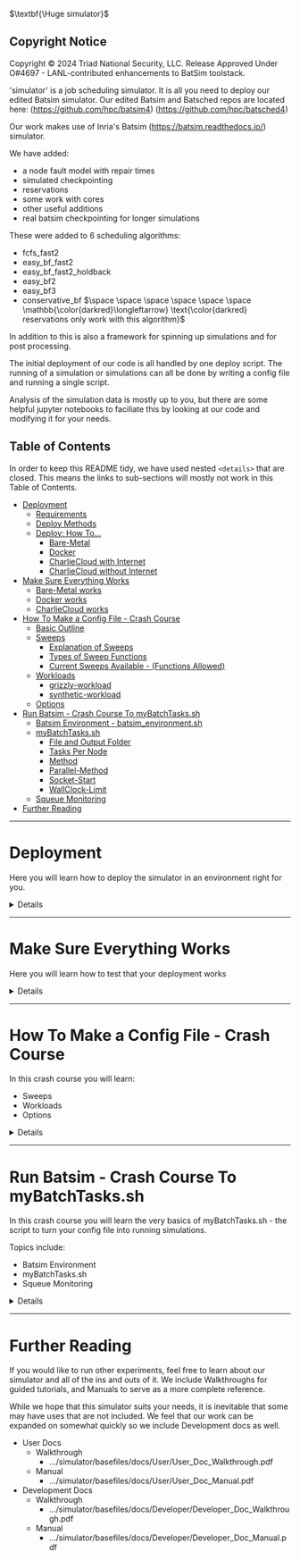 <!-- Required extensions:  codehilite,markdown.extensions.tables,pymdownx.magiclink,pymdownx.betterem,pymdownx.tilde,pymdownx.emoji,pymdownx.tasklist,pymdownx.superfences,pymdownx.saneheaders -->




<!-- ----------------------------------------------------------------  Intro --------------------------------------------- -->
$\textbf{\Huge simulator}$ <br />

Copyright Notice
----------------
Copyright © 2024 Triad National Security, LLC.
Release Approved Under O#4697 - LANL-contributed enhancements to BatSim toolstack.

'simulator' is a job scheduling simulator.  It is all you need to deploy our edited Batsim simulator.
Our edited Batsim and Batsched repos are located here:
(https://github.com/hpc/batsim4)
(https://github.com/hpc/batsched4)

Our work makes use of Inria's Batsim (https://batsim.readthedocs.io/) simulator.

We have added:

- a node fault model with repair times
- simulated checkpointing
- reservations
- some work with cores
- other useful additions
- real batsim checkpointing for longer simulations

These were added to 6 scheduling algorithms:

- fcfs_fast2
- easy_bf_fast2
- easy_bf_fast2_holdback
- easy_bf2
- easy_bf3
- conservative_bf $\space \space \space \space \space \space \mathbb{\color{darkred}\longleftarrow} \text{\color{darkred} reservations only work with this algorithm}$

In addition to this is also a framework for spinning up simulations and for post processing.

The initial deployment of our code is all handled by one deploy script.  The running of a simulation or simulations can all be done by writing a config file and running a single script.

Analysis of the simulation data is mostly up to you, but there are some helpful jupyter notebooks to faciliate this by looking at our code and modifying it for your needs.


<!-- ----------------------------------------------------------------  Table of Contents --------------------------------------------- -->
## Table of Contents

In order to keep this README tidy, we have used nested ```<details>``` that are closed.  This means the links to sub-sections will mostly not work in this Table of Contents.
- [Deployment](#deployment)
  - [Requirements](#requirements)
  - [Deploy Methods](#deploy-methods)
  - [Deploy: How To...](#deploy-how-to)
    - [Bare-Metal](#bare-metal)
    - [Docker](#docker)
    - [CharlieCloud with Internet](#charliecloud-with-internet)
    - [CharlieCloud without Internet](#charliecloud-without-internet)
- [Make Sure Everything Works](#make-sure-everything-works)
  - [Bare-Metal works](#bare-metal-works)
  - [Docker works](#docker-works)
  - [CharlieCloud works](#charliecloud-works)
- [How To Make a Config File - Crash Course](#how-to-make-a-config-file---crash-course)
  - [Basic Outline](#basic-outline)
  - [Sweeps](#sweeps)
    - [Explanation of Sweeps](#explanation-of-sweeps)
    - [Types of Sweep Functions](#types-of-sweep-functions)
    - [Current Sweeps Available - (Functions Allowed)](#current-sweeps-available---functions-allowed)
  - [Workloads](#workloads)
    - [grizzly-workload](#grizzly-workload)
    - [synthetic-workload](#synthetic-workload)
  - [Options](#options)
- [Run Batsim - Crash Course To myBatchTasks.sh](#run-batsim---crash-course-to-mybatchtaskssh)
  - [Batsim Environment - batsim\_environment.sh](#batsim-environment---batsim_environmentsh)
  - [myBatchTasks.sh](#mybatchtaskssh)
    - [File and Output Folder](#file-and-output-folder)
    - [Tasks Per Node](#tasks-per-node)
    - [Method](#method)
    - [Parallel-Method](#parallel-method)
    - [Socket-Start](#socket-start)
    - [WallClock-Limit](#wallclock-limit)
  - [Squeue Monitoring](#squeue-monitoring)
- [Further Reading](#further-reading)

<!-- ------------------------------------------------------------------------------------>
<!-- ------------------------------  Deployment -------------------------------------- -->
<!-- ------------------------------------------------------------------------------------>
***


# Deployment
Here you will learn how to deploy the simulator in an environment right for you.

<details><blockquote>

## Requirements

<details><blockquote>

Requirements (bare-metal and charliecloud):
- linux os
- gcc >= 8.0 (bare-metal needs c++17, charliecloud method may allow for previous versions)
- cmake >= 3.15.4  (maybe previous versions. at least 3.11)
- python == 3.6
- python3-venv
- pip3
- typical build system
    - make
    - build
    - git
    - patch (bare-metal)
    - libtool (if not installed, deployment can attempt to build and install)
    - pkg-config (if not installed, deployment can attempt to build and install)
    - build-essential (ubuntu package. named other things on other distros)
- bash shell

Requirements (docker method):
- linux os
- git
- docker running and working

</blockquote>
</details> <!-- end requirements -->

## Deploy Methods

<details><blockquote>

There are 4 methods of building and deploying our batsim applications.

- bare-metal
    - will compile and install everything you need into a directory
- docker
    - will compile and install everything you need into a docker container
    - currently there is no option of parallelism with this method
- charliecloud with internet
    - charliecloud is a container technology that works when docker is not an option (think clusters without docker)
    - will compile and install everything you need into a directory
- charliecloud without internet
    - charliecloud is a container technology that works when docker is not an option (think clusters without docker)
    - meant to be run where you have internet and then copy a folder (3.5GB) to the cluster without internet
        - will compile and install everything you need and will be packaged into a directory to be copied to your setup without internet, then you can attempt to unpackage it there.

</blockquote>
</details> <!-- end deploy methods -->


## Deploy: How To...

<details><blockquote>

All of the methods rely on running .../simulator/basefiles/deploy.sh.  One can run `deploy.sh --help` for complete usage info.

###  Bare-Metal

<details><blockquote>

1. obtain the code
2. change directories
3. deploy
```bash
git clone https://cswalke1:ekhr1Q_mL356zvCt_p2B@gitlab.newmexicoconsortium.org/lanl-ccu/simulator.git
cd simulator/basefiles
./deploy.sh -f bare-metal --prefix $(dirname $(pwd))
```
</blockquote>
</details> <!-- end bare-metal -->


### Docker

<details><blockquote>

1. obtain the code
2. change directories
3. deploy
```bash
git clone https://cswalke1:ekhr1Q_mL356zvCt_p2B@gitlab.newmexicoconsortium.org/lanl-ccu/simulator.git
cd simulator/basefiles
./deploy.sh -f docker
```
</blockquote>
</details> <!-- end docker -->

### CharlieCloud with Internet

<details><blockquote>

1. obtain the code
2. change directories
3. deploy
```bash
git clone https://cswalke1:ekhr1Q_mL356zvCt_p2B@gitlab.newmexicoconsortium.org/lanl-ccu/simulator.git
cd simulator/basefiles
./deploy.sh -f charliecloud
```
</blockquote>
</details> <!-- end charliecloud with internet -->

### CharlieCloud without Internet

<details><blockquote>

1. obtain the code
2. change directories
3. deploy package
4. change directories
5. scp folder
6. ssh to remote
7. change directories
8. unpackage
```bash
git clone https://cswalke1:ekhr1Q_mL356zvCt_p2B@gitlab.newmexicoconsortium.org/lanl-ccu/simulator.git
cd simulator/basefiles
./deploy.sh -f charliecloud --no-internet --package
cd ../../

#to be modified for your method of sending a folder to your remote location and logging in to your remote location
scp -r ./batsim_packaged user@remote.org:/home/USER/
ssh user@remote.org


cd /home/USER/batsim_packaged
./deploy.sh -f charliecloud --no-internet --un-package
```
</blockquote>
</details> <!-- end charliecloud without internet -->

</blockquote>
</details> <!-- end Deploy: How To... -->

</blockquote>
</details> <!-- end Deployment -->

<!-- ------------------------------------------------------------------------------------->
<!-- -----------------------  Make Sure Everything Works  ----------------------------- -->
<!-- ------------------------------------------------------------------------------------->
***


# Make Sure Everything Works
Here you will learn how to test that your deployment works

<details><blockquote>

You can make sure your particular deployment works by using our tests: `.../simulator/basefiles/tests/test_simulator.py`.


Keep in mind that SLURM tests assume the following:

- You are on a cluster running SLURM
- You have access to at least two (2) nodes, otherwise it's not much of a parallel test

 
## Bare-Metal works

<details><blockquote>

Read the following list of instructions and then perform the commands below it.

1. change directories (/path/to/simulator/basefiles)
2. edit batsim_environment.sh
3. source batsim_environment.sh
4. run test_simulator.py
5. make your selections:
   - choose local or slurm
   - choose bare-metal
   - choose either serial or parallel
     - serial will run 1 simulation per test, 1 at a time
     - parallel will give you options of how many simulations per test, and how many at a time per test
       - if local was chosen this will use background multiple processes
       - if slurm was chosen this will submit multiple jobs to SLURM  
6. wait for results
```bash
cd /path/to/simulator/basefiles
# edit ./batsim_environment.sh   
# make sure you point prefix to /path/to/simulator (don't include basefiles in the path)
source batsim_environment.sh
test_simulator.py
```


</blockquote>
</details> <!-- end bare-metal works -->
 
## Docker works

<details><blockquote>

Read the following list of instructions and then perform the commands below it.

1. create and run a container from your "simulator_compile" image
2. change directories (should already be in the correct directory)
3. edit basefiles/batsim_environment.sh 
4. source batsim_environment.sh
5. run test_simulator.py
6. make your selections:
   - choose local or slurm
   - choose docker
    - serial is the only option here, so the simulations will start immediately
7. wait for results

```bash
docker run -it --name sim_test simulator_compile:latest
inside docker> cd /home/sim/simulator/basefiles
inside docker> # edit ./batsim_environment.sh  # prefix should be /home/sim/simulator
inside docker> source batsim_environment.sh
inside docker> test_simulator.py
```

</blockquote>
</details> <!-- end docker works -->

## CharlieCloud works

<details><blockquote>

Read the following list of instructions and then perform the commands below it.

1. change directories (/path/to/simulator/basefiles)
2. edit batsim_environment.sh
3. source batsim_environment.sh
4. run test_simulator.py
5. make your selections:
   - choose local or slurm
   - choose charliecloud
   - choose either serial or parallel
     - serial will run 1 simulation per test, 1 at a time
     - parallel will give you options of how many simulations per test, and how many at a time per test
       - if local was chosen this will use background multiple processes
       - if slurm was chosen this will submit multiple jobs to SLURM  
6. wait for results
```bash
cd /path/to/simulator/basefiles
# edit ./batsim_environment.sh
# make sure you point prefix to /path/to/simulator (don't include basefiles in the path)
source batsim_environment.sh
test_simulator.py
```
</blockquote>
</details> <!-- end charliecloud works -->

</blockquote>
</details> <!-- end Make sure everything works -->


<!-- ---------------------------------------------------------------------------->
<!-- ---------------------  Crash Course Config ------------------------------ -->
<!-- ---------------------------------------------------------------------------->
***


# How To Make a Config File - Crash Course

In this crash course you will learn:

- Sweeps
- Workloads
- Options
  
<details><blockquote>

## Basic Outline

Here you will see what a basic outline of a config file is.  It will give you a good overview of what is included in one.

<details><blockquote>

```java
    The general format of a config file:
    
    {       <------------------------------------   Opening curly brace to be proper json
    
        "Name1":{       <------------------------   The name of an experiment comes first.  You can have multiple experiments
                                                    in one config file and each will end up in it's own folder under the --output folder.
                                                    Notice the opening and closing curly brace.  Make sure you put a comma after the closing
                                                    curly brace if you plan on having another experiment in the same config file

                #                           \       Json does not allow for comments (unfortunately).  You may still want comments in your config,  
                # python/shell comment       \      however.  You can use all of these types of comments and it will get removed before parsing.
                // c/c++ style comment        \     Be aware that it can get difficult to trace down a simple mistake in your config when many 
                /* c/c++ block style comment  /     comments are used due to the line numbers being off and generally more clutter in your config.
                    Comments are fun.        /      But comments can make things a lot clearer, too. 
                    This comment is too.    /       The original and a stripped version will be in your --output folder.
                */                
                
                
                "input":{    <-------------------   Always make sure you have an input and an output in your experiment
                
                    "node-sweep":{  <------------   It is MOST advisable to always start with a node-sweep.  All other sweeps can come after this one
                    
                    },
                    "synthetic-workload":{ <-----   Always include either a synthetic-workload or a grizzly-workload after your sweeps
                    
                    },
                    "option":value,        <-----   Include any options that will affect all of the jobs on the outside of any sweep or workload
                
                },    <--------------------------   Make sure you separate your input options with commas, but also remember to separate input
                                                    and output with a comma
                "output":{   <-------------------   Again, always make sure you have an input and output in your experiment
                
                    "option":value,   <----------   Output is a bit simpler than input.  Just make sure it is valid json
                    "option":value
                
                }
        
        
        },     <---------------------------------   This closes the experiment and here we have a comma because we included another experiment "Name2"
        "Name2":{
            "input":{
            
                ...  <--------------------------    Make sure you replace this ellipsis with at least:
                                                        * a node-sweep
                                                        * a workload
            },
            "output":{
            
                ...  <--------------------------    You should replace ellipsis with at least:
                                                        * "AAE":true | "makespan":true
                
            }    <------------------------------    Close output
        }  <------------------------------------    Close "Name2"          
    }  <----------------------------------------    Close json
    
```
</blockquote>
</details> <!-- end Basic Outline -->


## Sweeps

Learn what sweeps are and how to use them here.

<details><blockquote>

### Explanation of Sweeps

Here you will learn what Sweeps are.

<details><blockquote>

Sweeps are what we call it when we make a parameterized option.  When you start out you will have one job called 'experiment_1'.  If you add a sweep
that, say, sweeps over how many nodes your simulation will be using, then it will add to how many jobs you have.  

<br/>
Let's say you sweep from 1,000 nodes to 2,000 nodes with a step of 250.  Then you will have:

<br/>

- experiment_1: 1000 nodes
- experiment_2: 1250 nodes
- experiment_3: 1500 nodes
- experiment_4: 1750 nodes
- experiment_5: 2000 nodes


Now, the way sweeps work is that they loop over what is already there.  So if we add a failure sweep like SMTBF (**S**ystem **M**ean **T**ime **B**etween **F**ailure) after the node sweep, then it will take the first parameter of the SMTBF sweep and set it to the experiments 1-5 above.  But then it will copy those 5 experiments and set the failure parameter to the second parameter of the SMTBF sweep.

<br />
Let's say you sweep from a SMTBF of 20,000 seconds to 40,000 seconds with a step of 10,000.  Then you will have:

<br/>

- experiment_1: 1000 nodes  SMTBF: 20,000 sec
- experiment_2: 1250 nodes  SMTBF: 20,000 sec
- experiment_3: 1500 nodes  SMTBF: 20,000 sec
- experiment_4: 1750 nodes  SMTBF: 20,000 sec
- experiment_5: 2000 nodes  SMTBF: 20,000 sec
- experiment_6: 1000 nodes  SMTBF: 30,000 sec
- experiment_7: 1250 nodes  SMTBF: 30,000 sec
- experiment_8: 1500 nodes  SMTBF: 30,000 sec
- experiment_9: 1750 nodes  SMTBF: 30,000 sec
- experiment_10: 2000 nodes SMTBF: 30,000 sec
- experiment_11: 1000 nodes SMTBF: 40,000 sec
- experiment_12: 1250 nodes SMTBF: 40,000 sec
- experiment_13: 1500 nodes SMTBF: 40,000 sec
- experiment_14: 1750 nodes SMTBF: 40,000 sec
- experiment_15: 2000 nodes SMTBF: 40,000 sec

So I hope you can see how the experiments add up quickly.

- We started with 5 node parameters
- We added 3 SMTBF parameters
- This totals 5 * 3 = 15 jobs

If we add another sweep after the SMTBF sweep with 4 parameters that would be 5 * 3 * 4 = 60 jobs
</blockquote>
</details> <!-- end explanation of sweeps -->

### Types of Sweep Functions

Sweeps can parameterize in multiple ways.  Here are the methods used:

<details><blockquote>

- **(iMMS)** integer Min Max Step
  - start from the minimum to the maximum (inclusive) with a step (can be negative)
    ```java
    "min":0,
    "max":10,
    "step":2
    ```
- **(fMMS)** float Min Max Step
  - same as iMMS except you can use floating point numbers
- **(iR)** integer Range
  - simply a list of integers
    ```java
    "range":[10,20,30,80]
    ```
- **(fR)** float Range
  - same as iR except for floats
- **(iSR),(fSR)** integer Sticky Range and float Sticky Range
  - just like **iR** and **fR** except it requires the amount of values to equal the amount of jobs made from sweeps before it.  Instead of adding any more jobs, it sets the values contained in it to the jobs already there.
  - example:
    ```java
    "node-sweep":{"range":[1000,2000]},  //creates two jobs: experiment_1 and experiment_2
    "SMTBF-sweep":{"sticky-range":[20000,30000]} 
    // normally with "range" this would 
        //set 20,000 to experiment_1(1000 nodes) and experiment_2(2000 nodes) and 
        //set 30,000 to experiment_3(1000 nodes) and experiment_4(2000 nodes)
    //sticky-range, however, will
        //set 20,000 to experiment_1(1000 nodes)
        //set 30,000 to experiment_2(2000 nodes)
        //and that's all  
    //No experiment_3 or 4. It 'sticks' to what was there before.
    ```
- **(F)** formula
  - used in conjunction with iR, fR, iSR, fSR, iMMS and fMMS.  You can set a formula here with 'i' as your variable.  Each number in your min/max/step or range will be passed in as 'i' to your formula and the result will be your number.  Makes it easier to read.
  - Example:
    ```java
    "range":[2,3,4],
    "formula":"i*3600"  // will make 2 hours, 3 hours, 4 hours. easier than 7200 sec,10800 sec,14400 sec
    ```
    Example:
    ```java
    "min":1,
    "max":5,
    "step":1,
    "formula":"(10**i)/i"  //'i' can be used multiple times.  Any python statement can be evaluated here.
    ```
</blockquote>
</details> <!-- end types of sweep functions -->

### Current Sweeps Available - (Functions Allowed)

Here are the current sweeps available and the parameterization allowed.  All sweep names end in "-sweep"

<details><blockquote>

- **checkpointError** ***(fMMS,fR)***
  - Used in our Application Efficiency tests.  It adds/subtracts an error amount to optimal simulated checkpoint intervals
- **checkpoint** ***(iMMS,iR)***
  - The interval to use for simulated checkpoints.  This value is an integer, but can also be set to "optimal".
- **coreCount** ***(iMMS,iR)***
  - How many cores per node.  Currently only supported on fcfs_fast2, easy_bf_fast2, and easy_bf_fast2_holdback algorithms.
- **corePercent** ***(fMMS,fR)***
  - What percent of cores can be filled with 1 node jobs.  Currently only supported on fcfs_fast2, easy_bf_fast2, and easy_bf_fast2_holdback algorithms.
- **jobs** ***(iMMS,iR)***
  - How many jobs out of the workload to use.
- **MTTR** ***(fMMS,fR,F)***
  - **M**ean **T**ime **T**o **R**epair.  Used in conjunction with failures to set how long a repair lasts.  It will come up with random repair times each time a machine goes down based on an exponential distribution.
- **node** ***(fMMS,fR,F)***
  - How many nodes the cluster will have.
- **performance** ***(fMMS,fR)***
  - Will increase/decrease the length of all jobs by this factor (floating point)
- **queueDepth** ***(iMMS,iR)***
  - In conservative_bf algorithm, will only schedule this amount of queued jobs before stopping.  This will speed things up considerably.
- **repairTime** ***(iMMS,iR,F)***
  - Similar to MTTR, but, instead of a random MTTR, this will set a fixed repair time for the whole simulation.
- **reservation** (None - check docs)
  - This is used in conjunction with conservative_bf algorithm to simulate reservations.  There is a whole syntax to this, so one should look at the documentation for info on it.
- **sharePackingHoldback** ***(iMMS,iR)***
  - When using cores, this will holdback x amount of nodes for sharing jobs.  All other nodes will not share jobs.  Only used with easy_bf_fast2_holdback algorithm.
- **SMTBF** ***(fMMS,fR,fSR,F)***
  - **S**ystem **M**ean **T**ime **B**etween **F**ailures.  Used as the primary source of failures.  It will come up with random failure times with an exponential distribution, and will come up with a random machine to have the failure with a normal distribution.
  - has a compute-SMTBF-from-NMTBF option
    - Will treat the values generated from this sweep as NMTBF's (**N**ode **M**ean **T**ime **B**etween **F**ailure) and will compute the SMTBF from the amount of nodes for that experiment
- **submissionCompression** ***(iMMS,iR,F)***
  - will compress/expand the time between submissions by a factor.
  
</blockquote>
</details> <!-- end current sweeps avaialable -->
</blockquote>
</details> <!-- end Sweeps -->

## Workloads

Here you will learn about the mandatory workload keys in a config file.<br/>
The following keys will be explained:<br/>
- grizzly-workload
- synthetic-workload

<details><blockquote>

### grizzly-workload

A grizzly-workload is named based on a certain 'grizzly' cluster at Los Alamos National Lab.  It is a 1490 node cluster and a 2018 real workload was acquired from the months of January to November.<br/>  
As long as the file the workload comes from conforms to the same requirements the 2018 workload conforms to, then the grizzly-workload is simply a 'real' workload that has options specific for it.  Requirements for your own 'grizzly-workload' are laid out in `.../simulator/basefiles/docs/User/User_Doc_Manual.pdf`

<details><blockquote>

- ### **Required Options**
  - ***type***
    - the type of profile to use: 'parallel_homogeneous' or 'delay'. With 'parallel_homogenous' run-time of a job is actually in terms of computational work done: flops/second.  It just so happens that when ***machine-speed*** is set to 1 then it translates into time.  'delay' deals only with time. Though 'parallel_homogeneous' may seem more complicated, it is recommended since other options and algorithms may use this flops/second functionality, such as using cores.
  - ***machine-speed***
    - used with 'parallel_homogeneous'.  It is the amount of flops of computation done in 1 second.  We highly recommend you set this to 1.
  - ***input***
    - the 'grizzly' or 'grizzly-like' workload file you will use.  'sanitized_jobs.csv' is the 2018 workload file we use.  Can be an absolute path or the name of a file in `.../simulator/basefiles`
  - ***time***
    - the time interval you would like to use in the workload.  
      - example: '03-01-2018:04-01-2018' would do March 1 till April 1.
      - example: ':'  would do all of the file. From Jan to November in the 2018 file.
      - example: '06-01-2018:' or ':05-01-2018'  From June on or From start to May respectively.
- ### **Additional Options**
  - ***number-of-jobs***
    - once a time period is chosen with **time**, you may choose how many of those jobs you want with this.  Starts from the front of **time** with a positive number.  Starts from the back with a negative number.  Takes precedence over regular option ***number-of-jobs*** and the **jobs-sweep**, so it should not be set if using the **jobs-sweep**.
  - ***random-selection***
    - used with 'number-of-jobs', will randomize which jobs are chosen.
      - example: 20  will seed the randomness with 20, making it deterministic
      - example: -1 will seed with time, making it random
  - ***submission-time***
    - The time between submissions and randomness used.  If omitted, will use the actual submission time in the ***input*** file. If set to '0:fixed', all jobs will submit at time zero.
      - syntax: \<float\>:\<exp|fixed\>. will use \<float\> seconds as the mean time ('exp'onential) or the actual time (fixed)
      - syntax: \<float1\>:\<float2\>:unif. will use a uniform distribution between \<float1\> and \<float2\>
  - ***wallclock-limit***
    - the amount of time that a job is able to use. If omitted, will use the actual wallclock-limit from the ***input*** file. 
      - syntax: \<float\>|'\<int\>%' a percent will be based off of the runtime of the job.
      - syntax: \<string\> either 'min:max[:seed]' or 'min%:max%[:seed]'  where min:max are floats and min% and max% are '\<int\>%'.  These are random numbers from min to max and an optional seed
      - example: '98%:102%:10'  from 98% of runtime to 102% of runtime with a seed of 10
  - ***read-time***
    - The amount of time to read in from a simulated checkpoint if checkpointing is turned on.  Follows the same syntax as wallclock-limit.  Mandatory if using checkpointing, but can be set to 0.
  - ***dump-time***
    - The amount of time to write out a simulated checkpoint if checkpointing is turned on.  Follows the same syntax as wallclock-limit.  Mandatory if using checkpointing, but can be set to 0.
  - ***checkpoint-interval***
    - The amount of time between successive writes of a simulated checkpoint on a per job basis.  Follows the same syntax as wallclock-limit.  Not mandatory since a system-wide simulated checkpoint interval can be set.
  - ***resv***
    - Sets what reservation definition to use.  Only used if you are simulating reservations of time, and only used with conservative_bf algorithm.
  - ***force-creation***
    - Workloads go in a database and will be re-used if they have the right characteristics.  If you want to roll the dice again you should force the creation of a new workload.
  - ***seed***
    - A seed that can be used on all randomness of the workload creation.  Otherwise it will use time, making it random unless individual seed options are used.
  - ***index***
    - Will set the index for a workload.  Suppose you made a random workload and it was added to the database.  You then wanted to run the experiment again but wanted a different roll of the dice for randomness, you could choose ***force-creation*** or just give it another index.  The benefit of using an index is that you could come back to using the same workload as long as the other workload options remained the same.
- ### **Regular Options That Effect Workloads**
  - ***submission-compression***
    - will compress/expand the time between submission of jobs
      - syntax: '\<int\>%' . below 100% compresses, above 100% expands
  - ***reservations-*** and ***reservation-sweep***
    - will define a reservation.  If ***resv*** is set for the workload then this changes the workload.
  - ***workload-ids***
    - This option piggy-backs off the ***index*** idea.
      - Jobs and Runs 
        - If you want different options you make multiple jobs in the form of experiment_# folders.  
        - If those options make batsim use randomness and you want to do some statistics by running batsim multiple times you use 'runs' by setting ***avg-makespan*** in the 'output' section of your config.
      - Ids
        - In contrast, if you want to make multiple random **workloads** for statistics, then you use 'ids' which can also be used in tandem with 'runs', though this gets complicated and may not aggregate properly at the time of this writing.TODO.
    - syntax: '[\<comma seperated range of ids\>]', example: '[1,5,8,20]'  , yes this is a string
    - syntax: 'min;max;step', example: '5;20;1' 
  - ***number-of-jobs***
    - Although ***number-of-jobs*** in the workload section takes precedence, number-of-jobs can be set in the regular options as well.  This is purely for the benefit of the **jobs-sweep**.
</blockquote>
</details> <!-- end grizzly-workload -->

### synthetic-workload

A synthetic-workload is simply a completely, or almost completely, made up workload.  There are many random options to give you the workload you require.

The reason we say 'almost completely' made up, is that there are 6 files that characterize different types of workloads based on the grizzly cluster.  In fact 'wl2.csv' was made from the same distribution of jobs that is in a particular real grizzly workload.

Whether you use these files or not is completely up to you.  We give you the tools to make a workload that suits you in the following list of options.
<details><blockquote>

- ### **Required Options**
  - ***type***
    - the type of profile to use: 'parallel_homogeneous' or 'delay'. With 'parallel_homogenous' run-time of a job is actually in terms of computational work done: flops/second.  It just so happens that when ***machine-speed*** is set to 1 then it translates into time.  'delay' deals only with time. Though 'parallel_homogeneous' may seem more complicated, it is recommended since other options and algorithms may use this flops/second functionality, such as using cores.
  - ***machine-speed***
    - used with 'parallel_homogeneous'.  It is the amount of flops of computation done in 1 second.  We highly recommend you set this to 1.
  - ***number-of-jobs***
    - The total number of jobs to make
  - ***number-of-resources***
    - The number of resources that each job will use
      - syntax: '\<int\>:fixed'
        - all jobs will have a fixed \<int\> amount of resources
      - syntax: '\<int1\>:\<int2\>:unif'
        - jobs will have from \<int1\> to \<int2\> uniformally random number of resources
      - syntax: '\<float1\>:\<float2\>:norm'
        - jobs will have from \<float1\> to \<float2\> normally random number of resources
      - syntax: '\<str\>:\<int\>:csv'
        - Will come from csv file at \<str\>.  \<str\> can be an absolute path or a file in `.../simulator/basefiles`.  \<int\> is the position in each row that holds the number of resources in the file. 0 is the first column.
        - csv files included are from wl1.csv to wl6.csv. wl1.csv starts at all 1 node jobs, wl2.csv is mostly 1 node jobs but resembles grizzly workloads in the past. wl3.csv is medium sized all the way up to wl6.csv which is the entire 1490 cluster on every job.
  - ***duration-time***
    - The length of time each job will use to complete
      - syntax: '\<float\>:\<exp|fixed\>'
        - all jobs will have a fixed \<float\> amount of runtime or an exponentially random runtime with a \<float\> mean time.
      - syntax: '\<float1\>:\<float2\>:unif'
        - jobs will have from \<float1\> to \<float2\> uniformally random number of runtime
      - syntax: '\<float1\>:\<float2\>:norm'
        - jobs will have from \<float1\> to \<float2\> normally random number of runtime
      - syntax: '\<str1\>:\<int\>:\<str2\>:csv'
        - Will come from csv file at \<str1\>.  \<str1\> can be an absolute path or a file in `.../simulator/basefiles`.  \<int\> is the position in each row that holds the number of resources in the file. 0 is the first column.\<str2\> is the unit of time that this represents in the file, so 'h|m|s' for hours or minutes or seconds. 'h' should be used with the included files.
        - csv files included are from wl1.csv to wl6.csv. wl1.csv is all 24 hour jobs as their width is only 1 resource. wl2.csv is varied but resembles grizzly workloads in the past. wl3.csv is medium length all the way up to wl6.csv which is entirely 24 hour jobs.
  - ***submission-time***
    - The time between submissions and randomness used. If set to 0:fixed, all jobs will submit at time zero.
      - syntax: '\<float\>:\<exp|fixed\>'
        - all jobs will have a fixed \<float\> amount of time between submissions or an exponentially random time with a \<float\> mean time between submissions.
      - syntax: '\<float1\>:\<float2\>:unif'
        - jobs will have from \<float1\> to \<float2\> uniformally random number of time between submissions
      - syntax: '\<float1\>:\<float2\>:norm'
        - jobs will have from \<float1\> to \<float2\> normally random number of time between submissions
- ### **Additional Options**
  - ***wallclock-limit***
    - the amount of time that a job is able to use. If omitted, will use -1, where the value will not be used in Batsim. 
      - syntax: \<float\>|'\<int\>%' a percent will be based off of the runtime of the job.
      - syntax: \<string\> either 'min:max[:seed]' or 'min%:max%[:seed]'  where min:max are floats and min% and max% are '\<int\>%'.  These are random numbers from min to max and an optional seed
      - example: '98%:102%:10'  from 98% of runtime to 102% of runtime with a seed of 10
  - ***read-time***
    - The amount of time to read in from a simulated checkpoint if checkpointing is turned on.  Follows the same syntax as wallclock-limit.  Mandatory if using checkpointing, but can be set to 0.
  - ***dump-time***
    - The amount of time to write out a simulated checkpoint if checkpointing is turned on.  Follows the same syntax as wallclock-limit.  Mandatory if using checkpointing, but can be set to 0.
  - ***checkpoint-interval***
    - The amount of time between successive writes of a simulated checkpoint on a per job basis.  Follows the same syntax as wallclock-limit.  Not mandatory since a system-wide simulated checkpoint interval can be set.
  - ***resv***
    - Sets what reservation definition to use.  Only used if you are simulating reservations of time, and only used with conservative_bf algorithm.
  - ***force-creation***
    - Workloads go in a database and will be re-used if they have the right characteristics.  If you want to roll the dice again you should force the creation of a new workload.
  - ***seed***
    - A seed that can be used on all randomness of the workload creation.  Otherwise it will use time, making it random unless individual seed options are used.
  - ***index***
    - Will set the index for a workload.  Suppose you made a random workload and it was added to the database.  You then wanted to run the experiment again but wanted a different roll of the dice for randomness, you could choose ***force-creation*** or just give it another index.  The benefit of using an index is that you could come back to using the same workload as long as the other workload options remained the same.
- ### **Regular Options That Effect Workloads**
  - ***submission-compression***
    - will compress/expand the time between submission of jobs
      - syntax: '\<int\>%' . below 100% compresses, above 100% expands
  - ***reservations-*** and ***reservation-sweep***
    - will define a reservation.  If ***resv*** is set for the workload then this changes the workload.
  - ***workload-ids***
    - This option piggy-backs off the ***index*** idea.
      - Jobs and Runs 
        - If you want different options you make multiple jobs in the form of experiment_# folders.  
        - If those options make batsim use randomness and you want to do some statistics by running batsim multiple times you use 'runs' by setting ***avg-makespan*** in the 'output' section of your config.
      - Ids
        - In contrast, if you want to make multiple random **workloads** for statistics, then you use 'ids' which can also be used in tandem with 'runs', though this gets complicated and may not aggregate properly at the time of this writing.TODO.
    - syntax: '[\<comma seperated range of ids\>]', example: '[1,5,8,20]'  , yes this is a string
    - syntax: 'min;max;step', example: '5;20;1' 
  - ***number-of-jobs***
    - Although ***number-of-jobs*** in the workload section takes precedence, number-of-jobs can be set in the regular options as well.  This is purely for the benefit of the **jobs-sweep**.
</blockquote>
</details> <!-- end synthetic-workload -->
</blockquote>
</details> <!-- end workloads -->

## Options

All other available options are described here.

<details><blockquote>

- ### **Required Options**
  - ***batsched-policy***
    - Sets which scheduling algorithm to use.  Is mandatory.
      - options: fcfs_fast2 | easy_bf_fast2 | easy_bf_fast2_holdback | easy_bf2 | easy_bf3 | conservative_bf
      - algorithms discussed in User Docs
- ### **Options That Can Effect The Workload**
  - ***submission-compression***
    - will compress/expand the time between submission of jobs
      - syntax: '\<int\>%' . below 100% compresses, above 100% expands
  - ***reservations-*** and ***reservation-sweep***
    - will define a reservation.  If ***resv*** is set for the workload then this changes the workload. more info for these are located in the User Docs.
  - ***workload-ids***
    - This option piggy-backs off the ***index*** idea.
      - Jobs and Runs 
        - If you want different options you make multiple jobs in the form of experiment_# folders.  
        - If those options make batsim use randomness and you want to do some statistics by running batsim multiple times you use 'runs' by setting ***avg-makespan*** in the 'output' section of your config.
      - Ids
        - In contrast, if you want to make multiple random **workloads** for statistics, then you use 'ids' which can also be used in tandem with 'runs', though this gets complicated and may not aggregate properly at the time of this writing.TODO.
    - syntax: '[\<comma seperated range of ids\>]', example: '[1,5,8,20]'  , yes this is a string
    - syntax: 'min;max;step', example: '5;20;1' 
  - ***number-of-jobs***
    - Although ***number-of-jobs*** in the workload section takes precedence, number-of-jobs can be set in the regular options as well.  This is purely for the benefit of the **jobs-sweep**.
- ### **Logging Options**
  - KEEP IN MIND THESE CAN TAKE UP A LOT OF HARD DRIVE SPACE, not meant to be used on a large set of simulations
  - ***batsched-log***
    - sets the logging for batsched
      - options: silent|debug|quiet|info|CCU_INFO|CCU_DEBUG|CCU_DEBUG_FIN|CCU_DEBUG_ALL
      - more info on these are in the User Docs
  - ***batsim-log***
    - sets the logging for batsim
      - options: network-only|debug|quiet|CCU_INFO|CCU_DEBUG|CCU_DEBUG_FIN|CCU_DEBUG_ALL
      - more info on these are in the User Docs
  - ***log-b-log***
    - if set to true will log B_LOG files ( these would need to be added to the scheduler code )
    - more info on these are in the Development Docs
  - ***output-svg***
    - Whether to output the schedule with algorithms that use the schedule
      - options: none | all | short
        - 'all' will output a svg every time an output_svg is encountered ( basically every time the schedule changes ). ONLY USE FOR SMALL WORKLOADS due to slow-down and Hard Drive space.
        - 'short' will output a svg every time there is a short output_svg ( happens much less than 'all').  STILL ONLY USE FOR SMALLER WORKLOADS due to slow-down and Hard Drive space 
  - ***output-svg-method***
    - What method to output the schedule
      - options: svg | text | both
        - 'svg' will output the svg files
        - 'text' will only output the schedule in text form in the batsched-log which requires it to be on info or CCU_INFO
        - 'both' does svg files and text in the log
  - ***svg-output-start***
    - What output number to start at.  If you know 'when' you want to concentrate on, in terms of how many svg's have been output, then set this number and possibly also the ***svg-output-end***.
  - ***svg-output-end***
    - What output number to end at.  If you know 'when' you want to concentrate on, in terms of how many svg's have been output, then set this number and possibly also the ***svg-output-start***.
  - ***svg-frame-start***
    - What frame number to start at.  A frame number is incremented each time make_decisions is entered.
  - ***svg-frame-end***
    - What frame number to end at.  A frame number is incremented each time make_decisions is entered.
  - ***svg-time-start***
    - What simulated time to start outputting the schedule.
      - syntax: \<float\> , in seconds
  - ***svg-time-end***
    - What simulated time to end outputting the schedule. -1.0 to go to the end of the simulation, the default.
      - syntax: \<float\> , in seconds
  - ***turn-off-extra-info***
    - Extra info is output to a file called 'out_extra_info.csv'.  It outputs a new line each time a job is completed.  It consists of 'jobs completed','percent done','utilization', schedule metrics, 'utilization', and memory usage.
      - set to true to turn this off.  Turning off will render progress.sh useless but may speed things up and will reduce Hard Drive space.
- ### **Failure Options**
  - ***MTTR***
    - **M**ean **T**ime **T**o **R**epair. Used in conjunction with failures to set how long a repair lasts.  It will come up with random repair times each time a machine goes down based on an exponential distribution.
  - ***SMTBF***
    - **S**ystem **M**ean **T**ime **B**etween **F**ailures.  Used as the primary source of failures.  It will come up with random failure times with an exponential distribution, and will come up with a random machine to have the failure on with a normal distribution.
  - ***calculate-checkpointing***
    - If set to true, computes the optimal simulated checkpointing interval for each job based on read time and dump time and the failure rate
  - ***checkpoint-interval***
    - Sets the system-wide simulated checkpoint interval
      - syntax: \<float\>
  - ***checkpointError***
    - Used in conjunction with ***calculate-checkpointing***.  Will increase or decrease the computed optimal checkpoint by the factor given by checkpointError.
      - syntax: \<float\> , above 1.0 is an increase, below 1.0 is a decrease.
  - ***checkpointing-on***
    - if set to true, will turn simulated checkpointing on.  Mandatory to do simulated checkpointing.
  - ***fixed-failures***
    - sets failures to be every simulated \<float\> seconds.  Is very useful in debugging.
  - ***queue-policy***
    - What the policy for the queue is when dealing with a re-submitted job.  The options are: FCFS | ORIGINAL-FCFS
    - Usually the queue is FCFS based on the submit time. ORIGINAL-FCFS would put resubmitted jobs at the front of the queue based on their original submit time.
  - ***reject-jobs-after-nb-repairs***
    - When failures result in machines going down because of a repair time on them, some jobs may not be able to run at all until machines become available.  If there are only jobs in the queue that fall into this situation then a mode can be flipped to count how many times a repair is done before any job has executed.  Once a job is able to execute, the count is reset. This setting waits \<int\> number of repairs being done before it gives up and rejects the jobs that are left. '-1' means the jobs will never be rejected in this situation, the default.
      - syntax: \<int\>
  - ***repair-time***
    - Sets a system-wide repair time in seconds.
      - syntax: \<float\>
  - ***seed-failures***
    - Will seed any random generators for failures, otherwise time is used.
      - syntax: \<int\>
  - ***seed-failure-machine***
    - Will seed any random generators for determining which machine should get the failure, otherwise time is used.
      - syntax: \<int\>
  - ***seed-repair-times***
    - Will seed any random generators for repair time, otherwise time is used
      - syntax: \<int\>
- ### **Real Checkpointing Options**
  - ***checkpoint-batsim-interval***
    - Will set an interval to do real checkpoints
      - syntax: \<string\>
        - "(real|simulated)[:once]:days-HH:MM:SS[:keep]"
          - 'real' prepended will interpret the interval to be in real time
          - 'simulated' prepended will interpret the interval to be in simulated time 
          - optional :once will do one checkpoint and then stop doing any more checkpoints
          - optional :keep will set the amount of checkpoints to keep.  ***checkpoint-batsim-keep*** trumps this
  - ***checkpoint-batsim-keep***
    - How many checkpoints to keep
      - syntax: \<int\>
  - ***checkpoint-batsim-signal***
    - The signal number to use for signal driven checkpointing.
      - syntax: \<int\> , You will want to either use SIGUSR1(10), SIGUSR2 (12), or preferably real-time signals from 35-64
- ### **Speed/Core Options**
  - ***core-percent***
    - Sets the limit on how many cores from a node can be used
      - syntax: \<float\> 
  - ***core-count***
    - Sets the amount of cores each node will have in the platform file and turns on '--enable-compute-sharing'
      - syntax: \<int\>
  - ***share-packing***
    - If set to true, will pack single resource jobs onto one node until that node reaches ***core-percent*** * available cores
  - ***share-packing-holdback***
    - If set to true, will holdback a certain number of nodes for exclusive share-packing
  - ***speeds***
    - Will set the speed of the cluster in the platform file
      - syntax: \<string\> , flops per second
        - Where \<string\> is '\<int\>f'.  
        - One can use size prefixes in front of 'f': K(10^3),M(10^6),G(10^9),T(10^12),P(10^15),E(10^18)
      - syntax: \<string1\>,\<string2\>,...
        - The difference here is that a list of strings is given, one for each pstate you use.  pstates will be explained in both User and Developer Docs
- ### **ALL OTHER OPTIONS**
  - ***copy***
    - The amount of copies the ending workload will have, along with submission time optional options.  This can be used to double up a workload when you double up the amount of nodes the cluster has.  This operates at the Batsim level, and not during workload creation.
      ```
        'format: '<#copies>[:(+|-):#:(fixed|#:unif:(single|each-copy|all)[:<seed#>] ])'
        '    or  '<#copies>[:=:#(fixed|((exp|:#:unif)[:<seed#>]) ]'
        'So you can just do number of copies, or
        ''=':
        '   * you can copy and set the submission time of the copy as an exponential,uniform,or fixed amount with '=', or
        ''+|-':
        '   * you can add a submission time to add some jitter. This submission time is either added or subtracted with (+|-)
        '   * This time can be a fixed number followed by :fixed or uniform random number between 2 numbers
        '   * If random:
        '       * you need to specify the second number with :#:unif:
        '       * you need to specify:  'single','each-copy',or 'all'
        '       * 'single' random number, single random number for 'each-copy', or random number for 'all'
        '2 copies here means if there are 10 jobs to start with, there will be 20 total after the operation.
        ' Examples:
        '                       '2'    - 2 copies no alteration in submission times
        '             '2:=:100:exp'    - 2 copies with 1 having original submission times, 1 having exponential random with a mean rate of 100 seconds.
        '             '2:=:0:fixed'    - 2 copies with 1 having original submission times, 1 having fixed time of 0
        '       '2:=:20:40:unif:30'    - 2 copies with 1 having original submission times, 1 having uniform random between 20 and 40 seconds. Use 30 as seed.
        '            '2:+:10:fixed'    - 2 copies, add 10 seconds fixed jitter to submission times
        '            '2:-:10:fixed'    - 2 copies, subtract 10 seconds fixed jitter from submission times
        '    '2:+:5:10:unif:single'    - 2 copies, get one random number between 5 and 10 and add it to all copied submission times
        '    '3:+:5:10:unif:all:20'    - 3 copies, get random numbers between 5 and 10 for all jobs of all copies, add it to submission times
        '                                  and seed the random generator with 20
        ' '3:+:5:10:unif:each-copy'    - 3 copies, get one random number between 5 and 10 and add it to all submission times of first copy
        '                                  then get another random number between 5 and 10 and add it to all sub times of second copy
      ```
  - ***submission-time-after***
    - This dictates the time between submissions and what kind of randomness.  It happens AFTER the copy operation and after sorting the jobs based on submission time.  This operates at the Batsim level, and not during workload creation.
        ```
        'format: '<#:(fixed[:#])|(exp|#:unif)[:(#|s[:#]])'
        '   or   'shuffle[:#]'
        'It is applied after sorting the current workload by submit time and after applying the copy option
        'If zero is used for a float,combined with ":fixed" then all jobs will start at time zero.
        'If omitted, the original submission times will be used, be that grizzly produced or synthetically produced
        'exp:    This will be exponentially distributed, random values with mean time between submissions to be FLOAT.
        'fixed:  All jobs will have this time between them unless zero is used for a FLOAT.
        'unif:   This will be uniform, random values from min:max
        's:      Used after the random types (exp|fixed|unif) to specify you want the job's submit times shuffled after.
        'shuffle: Will simply shuffle around the submit times amongst the jobs.
        'a seed can be put on the end of the string to use for deterministic behavior
        'ex:
        '       '--submission-time-after "200.0:exp:s"'
        '       '--submission-time-after "100.0:fixed"'
        '       '--submission-time-after "0.0:fixed"'
        '       '--submission-time-after "0:200.0:unif"'
        '       '--submission-time-after "200.0:exp:10"'  <-- 10 is the seed
        '       '--submission-time-after "0:200.0:unif:20"' <-- 20 is the seed
        '       '--submission-time-after "shuffle:20" <-- 20 is the seed
        ```
  - ***submission-time-before***
    - This is the same as ***submission-time-after*** except it happens BEFORE the copy operation and before sorting the jobs based on submission time. Both ***submission-time-before*** and ***submission-time-after*** can be used or either can be used on their own.
  - ***performance-factor***
    - Will increase/decrease the length of all jobs by this factor (floating point).  This operates at the Batsim level and not during workload creation.
      - syntax: \<float\> , above 1.0 will increase, below 1.0 will decrease
  - ***queue-depth***
    - The amount of items in the queue that will be scheduled
      - only used in conservative_bf
      - A lower amount will improve performance of the scheduler and thus the simulation but changes scheduling decisions and, so, gives different results
      - (-1) sets it to all items being scheduled, the default
   - ***reservations-start***
      - Meant for monte-carlo with reservations, staggering their start time.  
        - syntax: \<string\> 
        - \<string\> is string in following format:
            ```
            '<order#>:<-|+><#seconds>'
            where order# is the order (starting at 0) in the reservation array as described in your config file
            where you (must) choose -(negative,behind) or +(positive,ahead)
            where you specify the amount of seconds forward or backward
            'example_1: --reservations-start '0:+5'
            start the reservations with order# 0, 5 seconds ahead
            'example_2: --reservations-start '1:-2000'
            start the reservations with order# 1, 2000 seconds behind
            'example_3: --reservations-start '0:+5 , 1:-2000'
            only one invocation of this flag is allowed but values for different
            order #s can be acheived with a comma. spaces are allowed for easier viewing.
            ```
  - ***test-suite***
    - If set to true, will assume the folder structure has an umbrella folder to it, where multiple configs were being used and so multiple base folders are used under the umbrella folder.
    - This affects where the "current_progress.log" file is kept.  
      - This file keeps track of which simulations are finished and which successfully output a post_out_jobs.csv file.  This helps the test-suite determine what simulations have finished and whether to go on to the next step or not.
      - If an umbrella folder is used then "current_progress.log" is located one folder up from its base folder.   Otherwise it is located in its base folder.
  


</blockquote>
</details> <!-- end Options -->
</blockquote>
</details> <!-- end How to make a config file -->

<!-- ---------------------------------------------------------------------------->
<!-- ---------------------  Crash Course Batsim ------------------------------ -->
<!-- ---------------------------------------------------------------------------->
***

# Run Batsim - Crash Course To myBatchTasks.sh

In this crash course you will learn the very basics of myBatchTasks.sh - the script to turn your config file into running simulations.

Topics include:
- Batsim Environment
- myBatchTasks.sh
- Squeue Monitoring


<details><blockquote>

## Batsim Environment - batsim_environment.sh

You always want to make sure you get into your batsim environment first.

<details><blockquote>

To get into your batsim environment:

```bash
cd /path/to/simulator/basefiles
# make sure prefix is set in batsim_environment.sh
source batsim_environment.sh
```

Once you are in your batsim environment you have a few tools to use:

   - **batEnv**
     - Tells you what batsim environment you are in (prefix).  This is helpful if you have multiple deployments.
   - **batVersion**
     - Tells you what version of simulator you are using.  If one has problems it would be helpful to include:
       - batsim version
       - batsched version
       - batVersion
   - **batExit**
     - gets you out of the batsim environment.  
       - changes your:
         -  PATH - removes some added paths
         -  LD_LIBRARY_PATH - removes some added paths
         -  deactivates your python environment
         -  removes the (batsim_env) from your prompt
   - **batFile**
     - makes it easier to select a file to pass to myBatchTasks.sh
       - displays your configs directory and allows you to choose the numbered config file to set as $file1 .
     - also helps you select a folder.
     - use `batFile --help` for full usage.
   - **batFolder**
     - makes it easier to select a folder.
     - use `batFolder --help` for full usage.
   - **bind_all**
     - will bind certain keys to certain functions while inside the command-line terminal.
       - very helpful bindings for the keyboard.  For instance: type `cd ` then continue to press `alt+y` and you will see the history of just your `cd` command.
     - use `bind-all --help` to view all bindings that are made.
   - **basefiles scripts**
     - ***myBatchTasks.sh***
       - the main script you will use.
       - use `myBatchTasks.sh --help` to view the full usage.
     - ***progress.sh***
       - a very helpful script to view the progress of running simulations.
       - use `progress.sh --help` to view the full usage.
     - ***aggregate_makespan.py***
       - will aggregate results after simulations are finished.
       - use `aggregate_makespan.py --help` to view the full usage.
  
</blockquote>
</details> <!-- end batsim environment -->

## myBatchTasks.sh

<details><blockquote>

You run our simulations using a script called myBatchTasks.sh <br />
For help:
```bash
myBatchTasks.sh --help
```
### File and Output Folder

- The most important info to give it is the config file and the output folder
- If you provide just the name of the config file or just the name of the output folder, it will assume you are using the default
'configs' folder and the default 'experiments' folder respectively.
- You may not have space on these locations (particularly the output folder) so you can pass absolute paths to these locations.
- With the output folder **Make Sure**:
    - if using default locations (no slashes), that that folder does not exist in simulator/experiments/
    - if using absolute locations, that the leaf of the output folder does not exist

### Tasks Per Node

- We used this property to limit how many simulations would run on a node and thus limit its memory usage
    - You will also want to use it to limit simulations to less than or equal to the amount of cores on your nodes

### Method

- Very important, this says how you deployed batsim.
    - default is bare-metal

### Parallel-Method

- sets the type of parallel method.  
    - I suggest keeping this as 'tasks', the default.

### Socket-Start

- Batsim uses sockets to communicate with its sister program 'batsched'
- You need to use a different socket for each simulation
- If you only run myBatchTasks.sh once and you leave it till all jobs complete you have nothing to worry about
    - If you spin up some more simulations after myBatchTasks.sh returns control to the user you will need to figure how many simulations you currently have running
    - The paper uses 611 simulations.  If you are running the paper.config and want to spin up more simulations of something else, then add like 1,000 to the socket-start
        - So your socket-start would then be 11000
        - You must do your own book-keeping of sockets used

### WallClock-Limit

- Self explanatory in the output of --help

</blockquote>
</details> <!-- end  myBatchTasks.sh  -->

<!-- ---------------------  Squeue Monitoring ------------------------------ -->


## Squeue Monitoring

<details><blockquote>

We use a certain format passed to squeue to see which simulations are still running.<br />
It is advised you do the same.  Add the following to your .bashrc :<br />
```bash
function squeue ()
{
    if [[ $1 == "-s" ]]
    then
        /usr/bin/squeue --format="%.18i %.9P %.8u %.10M %.9l %.9N %.120j" "$@"
    else
        /usr/bin/squeue --format="%.18i %.9P %.8j %.8u %.8T %.10M %.9l %.6D %R %.120k" "$@"
    fi
}
```

To see the 'sbatch jobs' use `squeue` <br />
To see the 'srun tasks' use `squeue -s`
</blockquote>
</details> <!-- end squeue monitoring-->
</blockquote>
</details> <!-- end run batsim - crash course to mybatchtasks.sh -->

<!-- -------------------------------------------------------------------------------->
<!-- --------------------------   Further Reading -------------------------------- -->
<!-- -------------------------------------------------------------------------------->
***



# Further Reading

If you would like to run other experiments, feel free to learn about our simulator and all of the ins and outs of it.  We include Walkthroughs for guided tutorials, and Manuals to serve as a more complete reference.

While we hope that this simulator suits your needs, it is inevitable that some may have uses that are not included.  We feel that our work can be expanded on somewhat quickly so we include Development docs as well.
- User Docs 
  - Walkthrough
    - .../simulator/basefiles/docs/User/User_Doc_Walkthrough.pdf
  - Manual
    - .../simulator/basefiles/docs/User/User_Doc_Manual.pdf
- Development Docs
  - Walkthrough
    - .../simulator/basefiles/docs/Developer/Developer_Doc_Walkthrough.pdf
  - Manual
    - .../simulator/basefiles/docs/Developer/Developer_Doc_Manual.pdf














